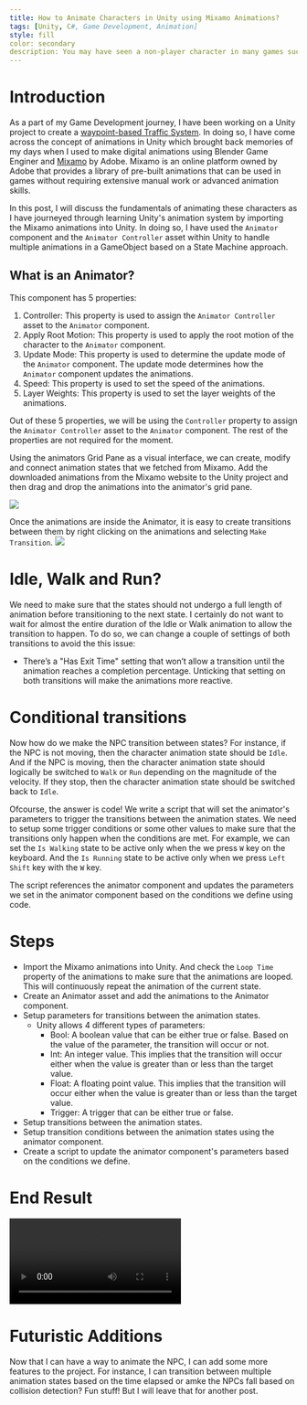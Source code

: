 ```yaml
---
title: How to Animate Characters in Unity using Mixamo Animations?
tags: [Unity, C#, Game Development, Animation]
style: fill
color: secondary
description: You may have seen a non-player character in many games such as Grand Theft Auto or Assassin's Creed. In these games, the non-player character (NPC) is controlled by an animator! As these NPCs move around the game world, they undergo state changes, which are represented by animations!
---
```


# Introduction

As a part of my Game Development journey, I have been working on a Unity project to create a [waypoint-based Traffic System](https://github.com/vishalgattani/unity-traffic-system/). In doing so, I have come across the concept of animations in Unity which brought back memories of my days when I used to make digital animations using Blender Game Enginer and [Mixamo](https://www.mixamo.com/) by Adobe. Mixamo is an online platform owned by Adobe that provides a library of pre-built animations that can be used in games without requiring extensive manual work or advanced animation skills. 

In this post, I will discuss the fundamentals of animating these characters as I have journeyed through learning Unity's animation system by importing the Mixamo animations into Unity. In doing so, I have used the `Animator` component and the `Animator Controller` asset within Unity to handle multiple animations in a GameObject based on a State Machine approach.


## What is an Animator?

This component has 5 properties:

1. Controller: This property is used to assign the `Animator Controller` asset to the `Animator` component.
2. Apply Root Motion: This property is used to apply the root motion of the character to the `Animator` component.
3. Update Mode: This property is used to determine the update mode of the `Animator` component. The update mode determines how the `Animator` component updates the animations.
4. Speed: This property is used to set the speed of the animations.
5. Layer Weights: This property is used to set the layer weights of the animations.

Out of these 5 properties, we will be using the `Controller` property to assign the `Animator Controller` asset to the `Animator` component. The rest of the properties are not required for the moment.

Using the animators Grid Pane as a visual interface, we can create, modify and connect animation states that we fetched from Mixamo. Add the downloaded animations from the Mixamo website to the Unity project and then drag and drop the animations into the animator's grid pane.

![](https://miro.medium.com/v2/resize:fit:640/format:webp/1*LTOiZ25Tpmo1Nwvu2Ia1fA.png)

Once the animations are inside the Animator, it is easy to create transitions between them by right clicking on the animations and selecting `Make Transition`.
![](https://miro.medium.com/v2/resize:fit:720/format:webp/1*vJHp1u_M5nZOPWYUqeRHnA.gif)

# Idle, Walk and Run? 

We need to make sure that the states should not undergo a full length of animation before transitioning to the next state. I certainly do not want to wait for almost the entire duration of the Idle or Walk animation to allow the transition to happen. To do so, we can change a couple of settings of both transitions to avoid the this issue:
- There’s a "Has Exit Time" setting that won’t allow a transition until the animation reaches a completion percentage. Unticking that setting on both transitions will make the animations more reactive.


# Conditional transitions

Now how do we make the NPC transition between states? For instance, if the NPC is not moving, then the character animation state should be `Idle`. And if the NPC is moving, then the character animation state should logically be switched to `Walk` or `Run` depending on the magnitude of the velocity. If they stop, then the character animation state should be switched back to `Idle`.

Ofcourse, the answer is code! We write a script that will set the animator's parameters to trigger the transitions between the animation states. We need to setup some trigger conditions or some other values to make sure that the transitions only happen when the conditions are met. For example, we can set the `Is Walking` state to be active only when the we press `W` key on the keyboard. And the `Is Running` state to be active only when we press `Left Shift` key with the `W` key.

The script references the animator component and updates the parameters we set in the animator component based on the conditions we define using code.

# Steps

- Import the Mixamo animations into Unity. And check the `Loop Time` property of the animations to make sure that the animations are looped. This will continuously repeat the animation of the current state.
- Create an Animator asset and add the animations to the Animator component.
- Setup parameters for transitions between the animation states.
    - Unity allows 4 different types of parameters:
        - Bool: A boolean value that can be either true or false. Based on the value of the parameter, the transition will occur or not.
        - Int: An integer value. This implies that the transition will occur either when the value is greater than or less than the target value.
        - Float: A floating point value. This implies that the transition will occur either when the value is greater than or less than the target value.
        - Trigger: A trigger that can be either true or false.
- Setup transitions between the animation states.
- Setup transition conditions between the animation states using the animator component.
- Create a script to update the animator component's parameters based on the conditions we define.

# End Result

<video src="https://github.com/user-attachments/assets/19538267-e845-446d-9949-5fb58b3a29d3" controls="controls" style="max-width: 730px;"></video>

# Futuristic Additions

Now that I can have a way to animate the NPC, I can add some more features to the project. For instance, I can transition between multiple animation states based on the time elapsed or amke the NPCs fall based on collision detection? Fun stuff! But I will leave that for another post.



